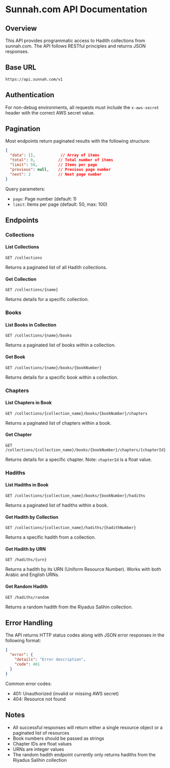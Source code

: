 # Sunnah.com API Documentation

## Overview
This API provides programmatic access to Hadith collections from sunnah.com. The API follows RESTful principles and returns JSON responses.

## Base URL
```
https://api.sunnah.com/v1
```

## Authentication
For non-debug environments, all requests must include the `x-aws-secret` header with the correct AWS secret value.

## Pagination
Most endpoints return paginated results with the following structure:
```json
{
  "data": [],           // Array of items
  "total": 0,          // Total number of items
  "limit": 50,         // Items per page
  "previous": null,    // Previous page number
  "next": 2            // Next page number
}
```

Query parameters:
- `page`: Page number (default: 1)
- `limit`: Items per page (default: 50, max: 100)

## Endpoints

### Collections

#### List Collections
```
GET /collections
```
Returns a paginated list of all Hadith collections.

#### Get Collection
```
GET /collections/{name}
```
Returns details for a specific collection.

### Books

#### List Books in Collection
```
GET /collections/{name}/books
```
Returns a paginated list of books within a collection.

#### Get Book
```
GET /collections/{name}/books/{bookNumber}
```
Returns details for a specific book within a collection.

### Chapters

#### List Chapters in Book
```
GET /collections/{collection_name}/books/{bookNumber}/chapters
```
Returns a paginated list of chapters within a book.

#### Get Chapter
```
GET /collections/{collection_name}/books/{bookNumber}/chapters/{chapterId}
```
Returns details for a specific chapter. Note: `chapterId` is a float value.

### Hadiths

#### List Hadiths in Book
```
GET /collections/{collection_name}/books/{bookNumber}/hadiths
```
Returns a paginated list of hadiths within a book.

#### Get Hadith by Collection
```
GET /collections/{collection_name}/hadiths/{hadithNumber}
```
Returns a specific hadith from a collection.

#### Get Hadith by URN
```
GET /hadiths/{urn}
```
Returns a hadith by its URN (Uniform Resource Number). Works with both Arabic and English URNs.

#### Get Random Hadith
```
GET /hadiths/random
```
Returns a random hadith from the Riyadus Salihin collection.

## Error Handling
The API returns HTTP status codes along with JSON error responses in the following format:
```json
{
  "error": {
    "details": "Error description",
    "code": 401
  }
}
```

Common error codes:
- 401: Unauthorized (invalid or missing AWS secret)
- 404: Resource not found

## Notes
- All successful responses will return either a single resource object or a paginated list of resources
- Book numbers should be passed as strings
- Chapter IDs are float values
- URNs are integer values
- The random hadith endpoint currently only returns hadiths from the Riyadus Salihin collection
